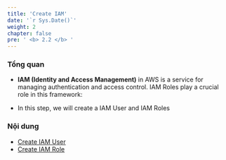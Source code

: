 ```yaml
---
title: 'Create IAM'
date: '`r Sys.Date()`'
weight: 2
chapter: false
pre: ' <b> 2.2 </b> '
---
```


### Tổng quan

- **IAM (Identity and Access Management)** in AWS is a service for managing authentication and access control. IAM Roles play a crucial role in this framework:

- In this step, we will create a IAM User and IAM Roles

### Nội dung

- [Create IAM User](2.2.1-createiamuser/)
- [Create IAM Role](2.2.1-createiamuser//)
